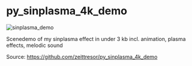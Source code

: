 # py_sinplasma_4k_demo

![sinplasma_demo](https://github.com/user-attachments/assets/f2120978-0783-4b82-9696-11e4c11cd340)

Scenedemo of my sinplasma effect in under 3 kb incl. animation, plasma effects, melodic sound

Source: https://github.com/zeittresor/py_sinplasma_4k_demo
